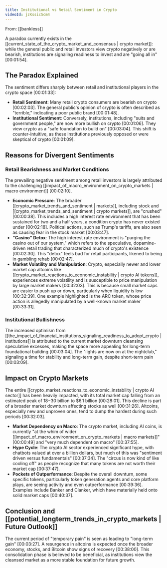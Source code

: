 ```yaml
---
title: Institutional vs Retail Sentiment in Crypto
videoId: jzKssicScm4
---
```


From: [[bankless]] <br/> 

A paradox currently exists in the [[current_state_of_the_crypto_market_and_consensus | crypto market]]: while the general public and retail investors view crypto negatively or are bearish, institutions are signaling readiness to invest and are "going all in" <a class="yt-timestamp" data-t="00:01:54">[00:01:54]</a>.

## The Paradox Explained

The sentiment differs sharply between retail and institutional players in the crypto space <a class="yt-timestamp" data-t="00:01:33">[00:01:33]</a>:
*   **Retail Sentiment**: Many retail crypto consumers are bearish on crypto <a class="yt-timestamp" data-t="00:02:03">[00:02:03]</a>. The general public's opinion of crypto is often described as "terrible," indicating a poor public brand <a class="yt-timestamp" data-t="00:01:48">[00:01:48]</a>.
*   **Institutional Sentiment**: Conversely, institutions, including "suits and government people," are now more bullish on crypto <a class="yt-timestamp" data-t="00:01:06">[00:01:06]</a>. They view crypto as a "safe foundation to build on" <a class="yt-timestamp" data-t="00:03:04">[00:03:04]</a>. This shift is counter-intuitive, as these institutions previously opposed or were skeptical of crypto <a class="yt-timestamp" data-t="00:01:09">[00:01:09]</a>.

## Reasons for Divergent Sentiments

### Retail Bearishness and Market Conditions
The prevailing negative sentiment among retail investors is largely attributed to the challenging [[impact_of_macro_environment_on_crypto_markets | macro environment]] <a class="yt-timestamp" data-t="00:02:10">[00:02:10]</a>.
*   **Economic Pressure**: The broader [[crypto_market_trends_and_sentiment | markets]], including stock and [[crypto_market_trends_and_sentiment | crypto markets]], are "crushed" <a class="yt-timestamp" data-t="00:00:38">[00:00:38]</a>. This includes a high interest rate environment that has been sustained for two and a half years, a condition crypto has never existed under <a class="yt-timestamp" data-t="00:02:18">[00:02:18]</a>. Political actions, such as Trump's tariffs, are also seen as causing fear in the stock market <a class="yt-timestamp" data-t="00:03:47">[00:03:47]</a>.
*   **"Casino" Detox**: The high interest rate environment is "purging the casino out of our system," which refers to the speculative, dopamine-driven retail trading that characterized much of crypto's existence <a class="yt-timestamp" data-t="00:02:30">[00:02:30]</a>. This "detox" feels bad for retail participants, likened to being in gambling rehab <a class="yt-timestamp" data-t="00:02:47">[00:02:47]</a>.
*   **Market Volatility and Manipulation**: Crypto, especially newer and lower market cap altcoins like [[crypto_market_reactions_to_economic_instability | crypto AI tokens]], experiences extreme volatility and is susceptible to price manipulation by large market makers <a class="yt-timestamp" data-t="00:32:03">[00:32:03]</a>. This is because small market caps are easier to push up or down, particularly when liquidity is low <a class="yt-timestamp" data-t="00:32:39">[00:32:39]</a>. One example highlighted is the ARC token, whose price action is allegedly manipulated by a well-known market maker <a class="yt-timestamp" data-t="00:33:31">[00:33:31]</a>.

### Institutional Bullishness
The increased optimism from [[the_impact_of_financial_institutions_signaling_readiness_to_adopt_crypto | institutions]] is attributed to the current market downturn cleansing speculative excesses, making the space more appealing for long-term foundational building <a class="yt-timestamp" data-t="00:03:04">[00:03:04]</a>. The "lights are now on at the nightclub," signaling a time for stability and long-term gain, despite short-term pain <a class="yt-timestamp" data-t="00:03:09">[00:03:09]</a>.

## Impact on Crypto Markets
The entire [[crypto_market_reactions_to_economic_instability | crypto AI sector]] has been heavily impacted, with its total market cap falling from an estimated peak of $18-$30 billion to $6.1 billion <a class="yt-timestamp" data-t="00:28:01">[00:28:01]</a>. This decline is part of a broader market downturn affecting stocks as well <a class="yt-timestamp" data-t="00:31:26">[00:31:26]</a>. Altcoins, especially new and unproven ones, tend to dump the hardest during such periods <a class="yt-timestamp" data-t="00:32:03">[00:32:03]</a>.

*   **Market Dependency on Macro**: The crypto market, including AI coins, is currently "at the whim of wider [[impact_of_macro_environment_on_crypto_markets | macro markets]]" <a class="yt-timestamp" data-t="00:00:49">[00:00:49]</a> and "very much dependent on macro" <a class="yt-timestamp" data-t="00:37:55">[00:37:55]</a>.
*   **Hype Cycle**: The crypto AI sector experienced significant hype, with chatbots valued at over a billion dollars, but much of this was "sentiment driven versus fundamentals" <a class="yt-timestamp" data-t="00:37:34">[00:37:34]</a>. The "circus is now kind of like cooling off" as people recognize that many tokens are not worth their market cap <a class="yt-timestamp" data-t="00:37:47">[00:37:47]</a>.
*   **Pockets of Outperformance**: Despite the overall downturn, some specific tokens, particularly token generation agents and core platform plays, are seeing activity and even outperformance <a class="yt-timestamp" data-t="00:39:36">[00:39:36]</a>. Examples include Banker and Clanker, which have materially held onto solid market caps <a class="yt-timestamp" data-t="00:40:37">[00:40:37]</a>.

## Conclusion and [[potential_longterm_trends_in_crypto_markets | Future Outlook]]
The current period of "temporary pain" is seen as leading to "long-term gain" <a class="yt-timestamp" data-t="00:03:27">[00:03:27]</a>. A resurgence in altcoins is expected once the broader economy, stocks, and Bitcoin show signs of recovery <a class="yt-timestamp" data-t="00:38:00">[00:38:00]</a>. This consolidation phase is believed to be beneficial, as institutions view the cleansed market as a more stable foundation for future growth.